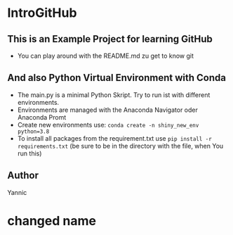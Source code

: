 # IntroGitHub

## This is an Example Project for learning GitHub

- You can play around with the README.md zu get to know git

## And also Python Virtual Environment with Conda

- The main.py is a minimal Python Skript. Try to run ist with different environments.
- Environments are managed with the Anaconda Navigator oder Anaconda Promt 
- Create new environments use: ```conda create -n shiny_new_env python=3.8```
- To install all packages from the requirement.txt use ```pip install -r requirements.txt``` (be sure to be in the directory with the file, when You run this)

## Author

Yannic 
# changed name
